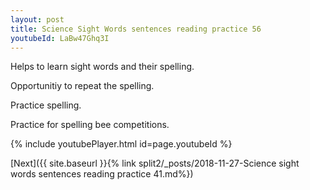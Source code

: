 ```yaml
---
layout: post
title: Science Sight Words sentences reading practice 56
youtubeId: LaBw47Ghq3I
---
```

 
 
Helps to learn sight words and their spelling.

Opportunitiy to repeat the spelling. 

Practice spelling. 
 
Practice for spelling bee competitions. 
 
{% include youtubePlayer.html id=page.youtubeId %}
 
 

[Next]({{ site.baseurl }}{% link  split2/_posts/2018-11-27-Science sight words sentences reading practice 41.md%})
 
